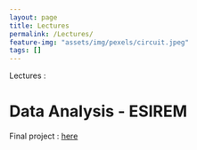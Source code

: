 ```yaml
---
layout: page
title: Lectures
permalink: /Lectures/
feature-img: "assets/img/pexels/circuit.jpeg"
tags: []
---
```


Lectures :

# Data Analysis - ESIREM
Final project : [here](assets/pdf/enonce.pdf)